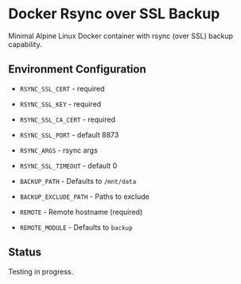 # Docker Rsync over SSL Backup

Minimal Alpine Linux Docker container with rsync (over SSL) backup capability.

## Environment Configuration

- `RSYNC_SSL_CERT` - required
- `RSYNC_SSL_KEY` - required
- `RSYNC_SSL_CA_CERT` - required
- `RSYNC_SSL_PORT` - default 8873
- `RSYNC_ARGS` - rsync args
- `RSYNC_SSL_TIMEOUT` - default 0

- `BACKUP_PATH` - Defaults to `/mnt/data`
- `BACKUP_EXCLUDE_PATH` - Paths to exclude
- `REMOTE` - Remote hostname (required)
- `REMOTE_MODULE` - Defaults to `backup`

## Status

Testing in progress.

